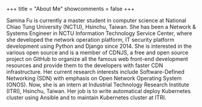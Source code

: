 +++
title = "About Me"
showcomments = false
+++

Samina Fu is currently a master student in computer science at National Chiao Tung University (NCTU), Hsinchu, Taiwan. She has been a Network & Systems Engineer in NCTU Information Technology Service Center, where she developed the network operation platform, IT security platform development using Python and Django since 2014. She is interested in the various open source and is a member of CDNJS, a free and open source project on GitHub to organize all the famous web front-end development resources and provide them to the developers with faster CDN infrastructure. Her current research interests include Software-Defined Networking (SDN) with emphasis on Open Network Operating System (ONOS). Now, she is an intern at Industrial Technology Research Institute (ITRI), Hsinchu, Taiwan. Her job is to write automatical deploy Kubernetes cluster using Ansible and to maintain Kubernetes cluster at ITRI.


